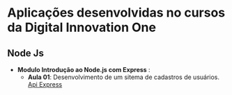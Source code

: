 # Aplicações desenvolvidas no cursos da Digital Innovation One

## Node Js

- __Modulo Introdução ao Node.js com Express__ :
    - __Aula 01__: 
        Desenvolvimento de um sitema de cadastros de usuários.
        [Api Express](https://github.com/jorge-lba/Digital-Innovation-One/tree/master/cursos/nodeJs/API_EXPRESS)
